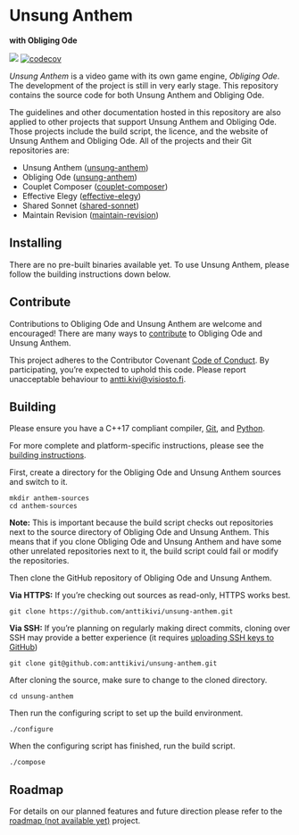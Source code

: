 # Unsung Anthem
**with Obliging Ode**

![](https://github.com/anttikivi/unsung-anthem/workflows/Main%20workflow/badge.svg) [![codecov](https://codecov.io/gh/anttikivi/unsung-anthem/branch/develop/graph/badge.svg)](https://codecov.io/gh/anttikivi/unsung-anthem)

*Unsung Anthem* is a video game with its own game engine, *Obliging Ode*. The development of the project is still in very early stage. This repository contains the source code for both Unsung Anthem and Obliging Ode.

The guidelines and other documentation hosted in this repository are also applied to other projects that support Unsung Anthem and Obliging Ode. Those projects include the build script, the licence, and the website of Unsung Anthem and Obliging Ode. All of the projects and their Git repositories are:

* Unsung Anthem ([unsung-anthem](https://github.com/anttikivi/unsung-anthem))
* Obliging Ode ([unsung-anthem](https://github.com/anttikivi/unsung-anthem))
* Couplet Composer ([couplet-composer](https://github.com/anttikivi/couplet-composer))
* Effective Elegy ([effective-elegy](https://github.com/anttikivi/effective-elegy))
* Shared Sonnet ([shared-sonnet](https://github.com/anttikivi/shared-sonnet))
* Maintain Revision ([maintain-revision](https://github.com/anttikivi/maintain-revision))

## Installing

There are no pre-built binaries available yet. To use Unsung Anthem, please follow the building instructions down below.

## Contribute

Contributions to Obliging Ode and Unsung Anthem are welcome and encouraged! There are many ways to [contribute](CONTRIBUTING.md) to Obliging Ode and Unsung Anthem.

This project adheres to the Contributor Covenant [Code of Conduct](CODE_OF_CONDUCT.md). By participating, you’re expected to uphold this code. Please report unacceptable behaviour to antti.kivi@visiosto.fi.

## Building

Please ensure you have a C++17 compliant compiler, [Git](https://git-scm.com), and [Python](https://python.org).

For more complete and platform-specific instructions, please see the [building instructions](docs/BUILDING.md).

First, create a directory for the Obliging Ode and Unsung Anthem sources and switch to it.

    mkdir anthem-sources
    cd anthem-sources

**Note:** This is important because the build script checks out repositories next to the source directory of Obliging Ode and Unsung Anthem. This means that if you clone Obliging Ode and Unsung Anthem and have some other unrelated repositories next to it, the build script could fail or modify the repositories.

Then clone the GitHub repository of Obliging Ode and Unsung Anthem.

**Via HTTPS:** If you’re checking out sources as read-only, HTTPS works best.

    git clone https://github.com/anttikivi/unsung-anthem.git

**Via SSH:** If you’re planning on regularly making direct commits, cloning over SSH may provide a better experience (it requires [uploading SSH keys to GitHub](https://help.github.com/articles/adding-a-new-ssh-key-to-your-github-account/))

    git clone git@github.com:anttikivi/unsung-anthem.git

After cloning the source, make sure to change to the cloned directory.

    cd unsung-anthem

Then run the configuring script to set up the build environment.

    ./configure

When the configuring script has finished, run the build script.

    ./compose


## Roadmap

For details on our planned features and future direction please refer to the [roadmap (not available yet)](#) project.
